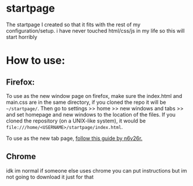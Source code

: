 # startpage
The startpage I created so that it fits with the rest of my configuration/setup.
i have never touched html/css/js in my life so this will start horribly

# How to use:
## Firefox:
To use as the new window page on firefox, make sure the index.html and main.css are in the same directory, if you cloned the repo it will be `~/startpage/`. Then go to settings >> home >> new windows and tabs >> and set homepage and new windows to the location of the files. If you cloned the repository (on a UNIX-like system), it would be `file:///home/<USERNAME>/startpage/index.html`.

To use as the new tab page, [follow this guide by n6v26r.](https://github.com/n6v26r/.dotfiles/blob/main/firefox.md)

## Chrome
idk im normal if someone else uses chrome you can put instructions but im not going to download it just for that

